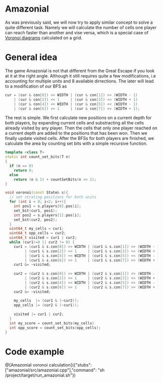 # Amazonial
As was previously said, we will now try to apply similar concept to solve a quite different task. Namely we will calculate the number of cells one player can reach faster than another and vise versa, which is a special case of [Voronoi diagrams](https://www.codingame.com/playgrounds/243/voronoi-diagrams/fortunes-algorithm) calculated on a grid.

# General idea
The game Amazonial is not that different from the Great Escape if you look at it at the right angle. Although it still requires quite a few modifications, i.e accounting for multiple units and 8 available dirrections. The later will lead to a modification of our BFS as

``` cpp
cur = (cur & con[0]) >> WIDTH | (cur & con[1]) >> (WIDTH - 1) 
    | (cur & con[2]) << 1     | (cur & con[3]) << (WIDTH + 1) 
    | (cur & con[4]) << WIDTH | (cur & con[5]) << (WIDTH - 1) 
    | (cur & con[6]) >> 1     | (cur & con[7]) >> (WIDTH + 1);
```

The rest is simple. We first calculate new positions on a current depth for both players, by expanding current cells and substracting all the cells already visited by any player. Then the cells that only one player reached on a current depth are added to the positions that has been won. Then we finally update visited cells. After the BFSs for both players are finished, we calculate the area by counting set bits with a simple recursive function.

``` cpp
template <class T>
static int count_set_bits(T n)
{
  if (n == 0)
    return 0;
  else
    return (n & 1) + countSetBits(n >> 1);
}

void voronoi(const State& s){
  // set strating positions for both units
  for (int i = 0; i<2; i++){
    int pos1 = s.players[0].pos[i];
    set_bit(cur1, pos1);
    int pos2 = s.players[1].pos[i];
    set_bit(cur2, pos2);
  }
  uint64_t my_cells = cur1;
  uint64_t opp_cells = cur2;
  uint64_t visited = cur1 | cur2;
  while (cur1!=0 || cur2 != 0) {
    cur1 = (cur1 & s.con[0]) >> WIDTH | (cur1 & s.con[1]) >> (WIDTH - 1) 
         | (cur1 & s.con[2]) << 1     | (cur1 & s.con[3]) << (WIDTH + 1) 
         | (cur1 & s.con[4]) << WIDTH | (cur1 & s.con[5]) << (WIDTH - 1) 
         | (cur1 & s.con[6]) >> 1     | (cur1 & s.con[7]) >> (WIDTH + 1);
    cur1 &= ~visited;
  
    cur2 = (cur2 & s.con[0]) >> WIDTH | (cur2 & s.con[1]) >> (WIDTH - 1) 
         | (cur2 & s.con[2]) << 1     | (cur2 & s.con[3]) << (WIDTH + 1) 
         | (cur2 & s.con[4]) << WIDTH | (cur2 & s.con[5]) << (WIDTH - 1) 
         | (cur2 & s.con[6]) >> 1     | (cur2 & s.con[7]) >> (WIDTH + 1);
    cur2 &= ~visited;
    
    my_cells  |= (cur1 & (~cur2));
    opp_cells |= (cur2 & (~cur1));
  
    visited |= cur1 | cur2;
  }
  int my_score = count_set_bits(my_cells)
  int opp_score = count_set_bits(opp_cells);
}
```

# Code example

@[Amazonial voronoi calculation]({"stubs": ["amazonial/src/amazonial.cpp"],"command": "sh /project/target/run_amazonial.sh"})

